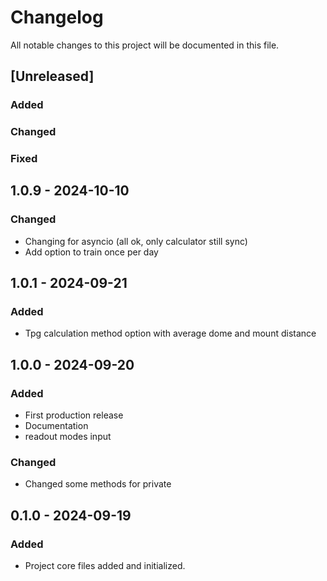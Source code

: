 # Changelog
All notable changes to this project will be documented in this file.

## [Unreleased]
### Added
### Changed
### Fixed

## 1.0.9 - 2024-10-10
### Changed
- Changing for asyncio (all ok, only calculator still sync)
- Add option to train once per day

## 1.0.1 - 2024-09-21
### Added
- Tpg calculation method option  with average dome and mount distance

## 1.0.0 - 2024-09-20
### Added
- First production release
- Documentation
- readout modes input

### Changed
- Changed some methods for private


## 0.1.0 - 2024-09-19
### Added
- Project core files added and initialized.
